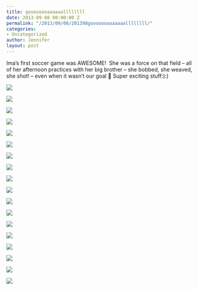 ```yaml
---
title: goooooooaaaaaallllllll
date: 2013-09-08 00:00:00 Z
permalink: "/2013/09/08/201398goooooooaaaaaallllllll/"
categories:
- Uncategorized
author: Jennifer
layout: post
---
```


Ima&#8217;s first soccer game was AWESOME! &nbsp;She was a force on that field &#8211; all of her afternoon practices with her big brother &#8211; she bobbed, she weaved, she shot! &#8211; even when it wasn&#8217;t our goal 🙂 Super exciting stuff:):)

<div class="image-gallery-wrapper">
  <p>
    <img src="/assets/images/goooooooaaaaaallllllll/2013-11-02+13.52.36.jpg" />
  </p>

  <p>
    <img src="/assets/images/goooooooaaaaaallllllll/2013-11-02+13.52.33.jpg" />
  </p>

  <p>
    <img src="/assets/images/goooooooaaaaaallllllll/2013-09-07+12.55.54.jpg" />
  </p>

  <p>
    <img src="/assets/images/goooooooaaaaaallllllll/2013-09-07+13.20.44.jpg" />
  </p>

  <p>
    <img src="/assets/images/goooooooaaaaaallllllll/2013-09-07+13.15.20.jpg" />
  </p>

  <p>
    <img src="/assets/images/goooooooaaaaaallllllll/2013-09-07+13.15.25.jpg" />
  </p>

  <p>
    <img src="/assets/images/goooooooaaaaaallllllll/2013-09-07+13.53.07.jpg" />
  </p>

  <p>
    <img src="/assets/images/goooooooaaaaaallllllll/2013-09-07+13.20.29.jpg" />
  </p>

  <p>
    <img src="/assets/images/goooooooaaaaaallllllll/2013-10-26+09.56.07.jpg" />
  </p>

  <p>
    <img src="/assets/images/goooooooaaaaaallllllll/2013-10-26+09.56.01.jpg" />
  </p>

  <p>
    <img src="/assets/images/goooooooaaaaaallllllll/2013-10-26+09.55.31.jpg" />
  </p>

  <p>
    <img src="/assets/images/goooooooaaaaaallllllll/2013-10-26+17.41.01.jpg" />
  </p>

  <p>
    <img src="/assets/images/goooooooaaaaaallllllll/2013-10-15+17.43.42+HDR.jpg" />
  </p>

  <p>
    <img src="/assets/images/goooooooaaaaaallllllll/2013-10-15+17.30.53.jpg" />
  </p>

  <p>
    <img src="/assets/images/goooooooaaaaaallllllll/2013-10-15+17.27.34+HDR.jpg" />
  </p>

  <p>
    <img src="/assets/images/goooooooaaaaaallllllll/2013-11-02+14.01.23.jpg" />
  </p>

  <p>
    <img src="/assets/images/goooooooaaaaaallllllll/2013-11-02+14.01.25.jpg" />
  </p>

  <p>
    <img src="/assets/images/goooooooaaaaaallllllll/2013-11-02+13.34.58.jpg" />
  </p>
</div>
